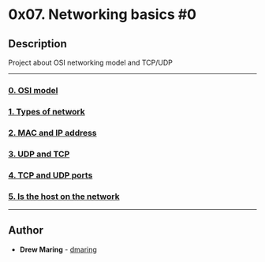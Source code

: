 # 0x07. Networking basics #0

## Description
Project about OSI networking model and TCP/UDP

---

### [0. OSI model](./0-OSI_model)

### [1. Types of network](./1-types_of_network)

### [2. MAC and IP address](./2-MAC_and_IP_address)

### [3. UDP and TCP](./3-UDP_and_TCP)

### [4. TCP and UDP ports](./4-TCP_and_UDP_ports)

### [5. Is the host on the network](./5-is_the_host_on_the_network)

---

## Author
* **Drew Maring** - [dmaring](https://github.com/dmaring)